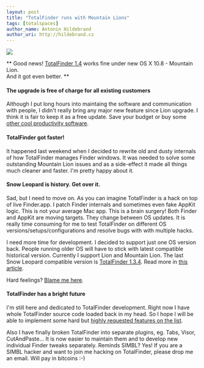 ```yaml
---
layout: post
title: "TotalFinder runs with Mountain Lions"
tags: [totalspaces]
author_name: Antonin Hildebrand
author_uri: http://hildebrand.cz
---
```


<img src="{{site.url}}/shared/img/icons/totalfinder-64.png" class="intro-icon"/>

** Good news! [TotalFinder 1.4](http://totalfinder.binaryage.com/changes#1.4) works fine under new OS X 10.8 - Mountain Lion.<br>And it got even better. **

#### The upgrade is free of charge for all existing customers

Although I put long hours into maintaing the software and communication with people, I didn't really bring any major new feature since Lion upgrade. I think it is fair to keep it as a free update. Save your budget or buy some [other cool productivity software](http://binarybakery.com/index.php).

#### TotalFinder got faster!

It happened last weekend when I decided to rewrite old and dusty internals of how TotalFinder manages Finder windows. It was needed to solve some outstanding Mountain Lion issues and as a side-effect it made all things much cleaner and faster. I'm pretty happy about it.

#### Snow Leopard is history. Get over it.

Sad, but I need to move on. As you can imagine TotalFinder is a hack on top of live Finder.app. I patch Finder internals and sometimes even fake AppKit logic. This is not your average Mac app. This is a brain surgery! Both Finder and AppKit are moving targets. They change between OS updates. It is really time consuming for me to test TotalFinder on different OS versions/setups/configurations and resolve bugs with with multiple hacks.

I need more time for development. I decided to support just one OS version back. People running older OS will have to stick with latest compatible historical version. Currently I support Lion and Mountain Lion. The last Snow Leopard compatible version is [TotalFinder 1.3.4](http://totalfinder.binaryage.com/changes#1.3.4). Read more in [this article](http://totalfinder.binaryage.com/snow-leopard).

Hard feelings? [Blame me here](https://getsatisfaction.com/binaryage/topics/snow_leopard_not_supported_1_3_6).

#### TotalFinder has a bright future

I'm still here and dedicated to TotalFinder development. Right now I have whole TotalFinder source code loaded back in my head. So I hope I will be able to implement some hard but [highly requested features on the list](https://getsatisfaction.com/binaryage/ideas/popular). 

Also I have finally broken TotalFinder into separate plugins, eg. Tabs, Visor, CutAndPaste... It is now easier to maintain them and to develop new individual Finder tweaks separately. Reminds SIMBL? Yes! If you are a SIMBL hacker and want to join me hacking on TotalFinder, please drop me an email. Will pay in bitcoins :-)